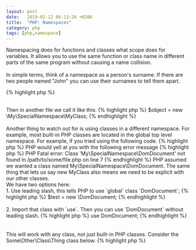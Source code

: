 ```yaml
---
layout: post
date:   2019-02-12 06:13:26 +0200
title:  "PHP: Namespaces"
category: php
tags: [php,namespace]
---
```


Namespacing does for functions and classes what scope does for variables. It allows you to use the same function or class name in different parts of the same program without causing a name collision.
<br /><br />
In simple terms, think of a namespace as a person's surname. If there are two people named "John" you can use their surnames to tell them apart.




{% highlight php %}
<?php
namespace My\SpecialNamespace;
class MyClass
{
}

$object = new MyClass;
{% endhighlight %}

<br /><br />
Then in another file we call it like this:
{% highlight php %}
$object = new \My\SpecialNamespace\MyClass;
{% endhighlight %}


<br /><br />
Another thing to watch out for is using classes in a different namespace. For example, most built-in PHP classes are located in the global top level namespace. For example, if you tried using the following code.
{% highlight php %}
<?php
namespace My\SpecialNamespace;
class MyClass
{
    public function __construct()
    {
        $test = new DomDocument;
    }
}    
$object = new MyClass;
{% endhighlight %}
<br />
PHP would yell at you with the following error message
{% highlight php %}
PHP Fatal error:  Class 'My\SpecialNamespace\DomDocument' not 
found in /path/to/some/file.php on line 7   
{% endhighlight %}

PHP assumed we wanted a class named My\SpecialNamespace\DomDocument. The same thing that lets us say new MyClass also means we need to be explicit with our other classes.
<br />
We have two options here:
<br />
1. Use leading slash, this tells PHP to use `global` class `DomDocument`;
{% highlight php %}
$test = new \DomDocument;
{% endhighlight %}

<br /><Br />

2. Import that class with `use`. Then you can use `DomDocument` without leading slash.
{% highlight php %}
use DomDocument;
{% endhighlight %}

<br /><br /><br />
This will work with any class, not just built-in PHP classes. Consider the Some\Other\Class\Thing class below.
{% highlight php %}
<?php
namespace My\SpecialNamespace;
use Some\Other\Class\Thing;

$object = new \Some\Other\Class\Thing;
$object = new Thing;
{% endhighlight %}
